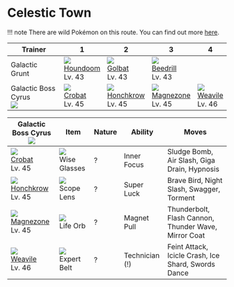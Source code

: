 # Celestic Town

!!! note
    There are wild Pokémon on this route. You can find out more [here](../../wild_pokemon/celestic_town/).


Trainer                           | 1                                   | 2                                   | 3                                   | 4
---                               | ---                                 | ---                                 | ---                                 | ---
Galactic Grunt                    | ![][229]<br> [Houndoom]<br> Lv. 43  | ![][042]<br> [Golbat]<br> Lv. 43    | ![][015]<br> [Beedrill]<br> Lv. 43
Galactic Boss Cyrus<br>![][cyrus] | ![][169]<br> [Crobat]<br> Lv. 45    | ![][430]<br> [Honchkrow]<br> Lv. 45 | ![][462]<br> [Magnezone]<br> Lv. 45 | ![][461]<br> [Weavile]<br> Lv. 46

Galactic Boss Cyrus<br>![][cyrus]   | Item                               | Nature | Ability        | Moves
---                                 | ---                                | --- | ---            | ---
![][169]<br> [Crobat]<br> Lv. 45    | ![][wise-glasses]<br> Wise Glasses | ? | Inner Focus    | Sludge Bomb, Air Slash, Giga Drain, Hypnosis
![][430]<br> [Honchkrow]<br> Lv. 45 | ![][scope-lens]<br> Scope Lens     | ? | Super Luck     | Brave Bird, Night Slash, Swagger, Torment
![][462]<br> [Magnezone]<br> Lv. 45 | ![][life-orb]<br> Life Orb         | ? | Magnet Pull    | Thunderbolt, Flash Cannon, Thunder Wave, Mirror Coat
![][461]<br> [Weavile]<br> Lv. 46   | ![][expert-belt]<br> Expert Belt   | ? | Technician (!) | Feint Attack, Icicle Crash, Ice Shard, Swords Dance



[Beedrill]: ../../pokemon_changes/015/
[Golbat]: ../../pokemon_changes/042/
[Crobat]: ../../pokemon_changes/169/
[Houndoom]: ../../pokemon_changes/229/
[Honchkrow]: ../../pokemon_changes/430/
[Weavile]: ../../pokemon_changes/461/
[Magnezone]: ../../pokemon_changes/462/
[expert-belt]: ../img/items/expert-belt.png
[life-orb]: ../img/items/life-orb.png
[scope-lens]: ../img/items/scope-lens.png
[wise-glasses]: ../img/items/wise-glasses.png
[015]: ../img/pokemon/015.png
[042]: ../img/pokemon/042.png
[169]: ../img/pokemon/169.png
[229]: ../img/pokemon/229.png
[430]: ../img/pokemon/430.png
[461]: ../img/pokemon/461.png
[462]: ../img/pokemon/462.png
[cyrus]: ../img/trainer/cyrus.png

